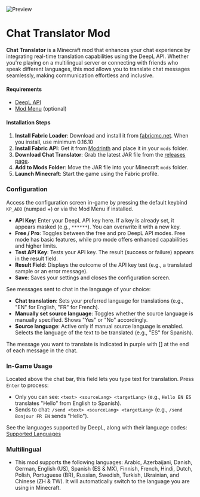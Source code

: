 ![Preview](https://media1.giphy.com/media/v1.Y2lkPTc5MGI3NjExaXZoZXFrejIxMmlwOHdhcmQwNTEwdmpjd3Y1aHl3MXY5eW4zejU2ZyZlcD12MV9pbnRlcm5hbF9naWZfYnlfaWQmY3Q9Zw/Oos9G6aDVRQSkHoEqK/giphy.gif)

# Chat Translator Mod

**Chat Translator** is a Minecraft mod that enhances your chat experience by integrating real-time translation capabilities using the DeepL API. Whether you're playing on a multilingual server or connecting with friends who speak different languages, this mod allows you to translate chat messages seamlessly, making communication effortless and inclusive.

#### Requirements
- [DeepL API](https://www.deepl.com/en/pro-api)
- [Mod Menu](https://modrinth.com/mod/modmenu) (optional)

#### Installation Steps
1. **Install Fabric Loader**: Download and install it from [fabricmc.net](https://fabricmc.net/use/installer/). When you install, use minimum 0.16.10
2. **Install Fabric API**: Get it from [Modrinth](https://modrinth.com/mod/fabric-api) and place it in your `mods` folder.
3. **Download Chat Translator**: Grab the latest JAR file from the [releases page](https://modrinth.com/mod/chat-translator/versions).
4. **Add to Mods Folder**: Move the JAR file into your Minecraft `mods` folder.
5. **Launch Minecraft**: Start the game using the Fabric profile.

### Configuration

Access the configuration screen in-game by pressing the default keybind `KP_ADD` (numpad +) or via the Mod Menu if installed.

- **API Key**: Enter your DeepL API key here. If a key is already set, it appears masked (e.g., `******`). You can overwrite it with a new key.
- **Free / Pro**: Toggles between the free and pro DeepL API modes. Free mode has basic features, while pro mode offers enhanced capabilities and higher limits.
- **Test API Key**: Tests your API key. The result (success or failure) appears in the result field.
- **Result Field**: Displays the outcome of the API key test (e.g., a translated sample or an error message).
- **Save**: Saves your settings and closes the configuration screen.

See messages sent to chat in the language of your choice:
- **Chat translation**: Sets your preferred language for translations (e.g., "EN" for English, "FR" for French).
- **Manually set source language**: Toggles whether the source language is manually specified. Shows "Yes" or "No" accordingly.
- **Source language**: Active only if manual source language is enabled. Selects the language of the text to be translated (e.g., "ES" for Spanish).

The message you want to translate is indicated in purple with [] at the end of each message in the chat.

### In-Game Usage

Located above the chat bar, this field lets you type text for translation. Press `Enter` to process:
  - Only you can see: `<text> <sourceLang> <targetLang>` (e.g., `Hello EN ES` translates "Hello" from English to Spanish).
  - Sends to chat: `/send <text> <sourceLang> <targetLang>` (e.g., `/send Bonjour FR EN` sends "Hello").

See the languages supported by DeepL, along with their language codes: [Supported Languages](https://developers.deepl.com/docs/getting-started/supported-languages)

### Multilingual

- This mod supports the following languages: Arabic, Azerbaijani, Danish, German, English (US), Spanish (ES & MX), Finnish, French, Hindi, Dutch, Polish, Portuguese (BR), Russian, Swedish, Turkish, Ukrainian, and Chinese (ZH & TW). It will automatically switch to the language you are using in Minecraft.
